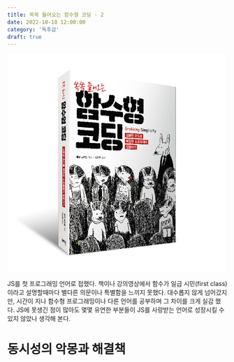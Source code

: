 ```yaml
---
title: 쏙쏙 들어오는 함수형 코딩 - 2
date: 2022-10-10 12:00:00
category: '독후감'
draft: true 
---
```


![쏙쏙 들어오는 함수형 코딩](./images/fp.png)

JS를 첫 프로그래밍 언어로 접했다. 책이나 강의영상에서 함수가 일급 시민(first class)이라고 설명할때마다 별다른 의문이나 특별함을 느끼지 못했다. 대수롭지 않게 넘어갔지만, 시간이 지나 함수형 프로그래밍이나 다른 언어를 공부하며 그 차이를 크게 실감 했다. JS에 못생긴 점이 많아도 몇몇 유연한 부분들이 JS를 사랑받는 언어로 성장시킬 수 있지 않았나 생각해 본다.

# 동시성의 악몽과 해결책
